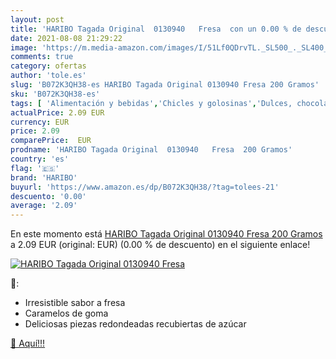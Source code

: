 ```yaml
---
layout: post
title: 'HARIBO Tagada Original  0130940   Fresa  con un 0.00 % de descuento'
date: 2021-08-08 21:29:22
image: 'https://m.media-amazon.com/images/I/51Lf0QDrvTL._SL500_._SL400_.jpg'
comments: true
category: ofertas
author: 'tole.es'
slug: 'B072K3QH38-es HARIBO Tagada Original 0130940 Fresa 200 Gramos'
sku: 'B072K3QH38-es'
tags: [ 'Alimentación y bebidas','Chicles y golosinas','Dulces, chocolates y chicles','Golosinas','haribo', ]
actualPrice: 2.09 EUR
currency: EUR
price: 2.09
comparePrice:  EUR
prodname: 'HARIBO Tagada Original  0130940   Fresa  200 Gramos'
country: 'es'
flag: '🇪🇸'
brand: 'HARIBO'
buyurl: 'https://www.amazon.es/dp/B072K3QH38/?tag=tolees-21'
descuento: '0.00'
average: '2.09'
---
```


En este momento está [HARIBO Tagada Original  0130940   Fresa  200 Gramos](https://www.amazon.es/dp/B072K3QH38/?tag=tolees-21) a 2.09 EUR (original:  EUR) (0.00 %  de descuento) en el siguiente enlace!

[![HARIBO Tagada Original  0130940   Fresa ](https://m.media-amazon.com/images/I/51Lf0QDrvTL._SL500_._SL400_.jpg)](https://www.amazon.es/dp/B072K3QH38/?tag=tolees-21)

🔎:

- Irresistible sabor a fresa
- Caramelos de goma
- Deliciosas piezas redondeadas recubiertas de azúcar

[🛒 Aquí!!!](https://www.amazon.es/dp/B072K3QH38/?tag=tolees-21)
